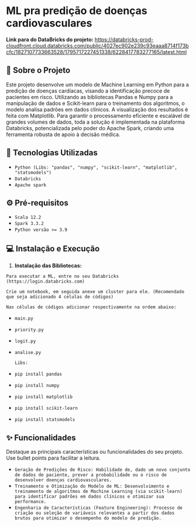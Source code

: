 # ML pra predição de doenças cardiovasculares

**Link para do DataBricks do projeto:** https://databricks-prod-cloudfront.cloud.databricks.com/public/4027ec902e239c93eaaa8714f173bcfc/1827107733663528/1795717227451338/6228417783277165/latest.html

## 📝 Sobre o Projeto

Este projeto desenvolve um modelo de Machine Learning em Python para a predição de doenças cardíacas, visando a identificação precoce de pacientes em risco.
Utilizando as bibliotecas Pandas e Numpy para a manipulação de dados e Scikit-learn para o treinamento dos algoritmos, o modelo analisa padrões em dados clínicos. A visualização dos resultados é feita com Matplotlib. Para garantir o processamento eficiente e escalável de grandes volumes de dados, toda a solução é implementada na plataforma Databricks, potencializada pelo poder do Apache Spark, criando uma ferramenta robusta de apoio à decisão médica.

## 🚀 Tecnologias Utilizadas
* `Python (Libs: "pandas", "numpy", "scikit-learn", "matplotlib", "statsmodels")`
* `Databricks`
* `Apache spark`

## ⚙️ Pré-requisitos
* `Scala 12.2`
* `Spark 3.3.2`
* `Python versão >= 3.9`

## 💻 Instalação e Execução
1.  **Instalação das Bibliotecas:**
   
   `Para executar a ML, entre no seu Databricks (https://login.databricks.com)`
   
   `Crie um notebook, em seguida anexe um cluster para ele. (Recomendado que seja adicionado 4 celulas de códigos)`

   `Nas células de códigos adicionar respectivamente na ordem abaixo:`
* `main.py`
* `priority.py`
* `logit.py`
* `analise.py`

  `Libs:`
  
* `pip install pandas`
* `pip install numpy`
* `pip install matplotlib`
* `pip install scikit-learn`
* `pip install statsmodels`
   

## ✨ Funcionalidades
Destaque as principais características ou funcionalidades do seu projeto. Use bullet points para facilitar a leitura.

* `Geração de Predições de Risco: Habilidade de, dado um novo conjunto de dados de paciente, prever a probabilidade ou o risco de desenvolver doenças cardiovasculares.`
* `Treinamento e Otimização do Modelo de ML: Desenvolvimento e treinamento de algoritmos de Machine Learning (via scikit-learn) para identificar padrões em dados clínicos e otimizar sua performance.`
* `Engenharia de Características (Feature Engineering): Processo de criação ou seleção de variáveis relevantes a partir dos dados brutos para otimizar o desempenho do modelo de predição.`
